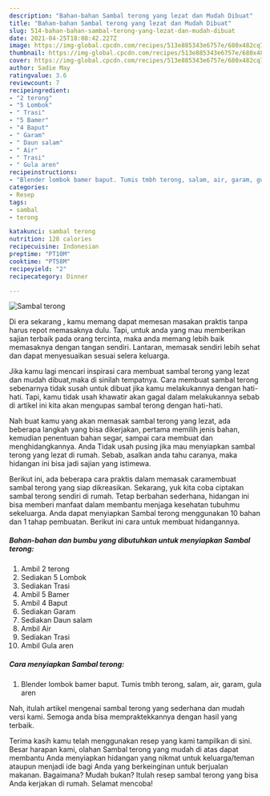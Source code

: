 ```yaml
---
description: "Bahan-bahan Sambal terong yang lezat dan Mudah Dibuat"
title: "Bahan-bahan Sambal terong yang lezat dan Mudah Dibuat"
slug: 514-bahan-bahan-sambal-terong-yang-lezat-dan-mudah-dibuat
date: 2021-04-25T18:08:42.227Z
image: https://img-global.cpcdn.com/recipes/513e885343e6757e/680x482cq70/sambal-terong-foto-resep-utama.jpg
thumbnail: https://img-global.cpcdn.com/recipes/513e885343e6757e/680x482cq70/sambal-terong-foto-resep-utama.jpg
cover: https://img-global.cpcdn.com/recipes/513e885343e6757e/680x482cq70/sambal-terong-foto-resep-utama.jpg
author: Sadie May
ratingvalue: 3.6
reviewcount: 7
recipeingredient:
- "2 terong"
- "5 Lombok"
- " Trasi"
- "5 Bamer"
- "4 Baput"
- " Garam"
- " Daun salam"
- " Air"
- " Trasi"
- " Gula aren"
recipeinstructions:
- "Blender lombok bamer baput. Tumis tmbh terong, salam, air, garam, gula aren"
categories:
- Resep
tags:
- sambal
- terong

katakunci: sambal terong 
nutrition: 128 calories
recipecuisine: Indonesian
preptime: "PT10M"
cooktime: "PT58M"
recipeyield: "2"
recipecategory: Dinner

---
```



![Sambal terong](https://img-global.cpcdn.com/recipes/513e885343e6757e/680x482cq70/sambal-terong-foto-resep-utama.jpg)

Di era  sekarang , kamu memang dapat memesan masakan praktis tanpa harus repot memasaknya dulu. Tapi, untuk anda yang mau memberikan sajian terbaik pada orang tercinta, maka anda memang lebih baik memasaknya dengan tangan sendiri. Lantaran, memasak sendiri lebih sehat dan dapat menyesuaikan sesuai selera keluarga.

Jika kamu lagi mencari inspirasi cara membuat sambal terong yang lezat dan mudah dibuat,maka di sinilah tempatnya. Cara membuat sambal terong  sebenarnya tidak susah untuk dibuat jika kamu melakukannya dengan hati-hati. Tapi, kamu tidak usah khawatir akan gagal dalam melakukannya 
sebab di artikel ini kita akan mengupas sambal terong dengan hati-hati.  



Nah buat kamu yang akan memasak sambal terong yang lezat, ada beberapa langkah yang bisa dikerjakan, pertama memilih jenis bahan, kemudian penentuan bahan segar, sampai cara membuat dan menghidangkannya. Anda Tidak usah pusing jika mau menyiapkan sambal terong yang lezat di rumah. Sebab, asalkan anda  tahu caranya, maka hidangan ini bisa jadi sajian yang istimewa.

Berikut ini, ada beberapa cara praktis  dalam memasak caramembuat sambal terong yang siap dikreasikan. Sekarang, yuk kita coba ciptakan sambal terong sendiri di rumah. Tetap berbahan sederhana, hidangan ini bisa memberi manfaat dalam membantu menjaga kesehatan tubuhmu sekeluarga. Anda dapat menyiapkan Sambal terong menggunakan 10 bahan dan 1 tahap pembuatan. Berikut ini cara untuk membuat hidangannya.

<!--inarticleads1-->

##### Bahan-bahan dan bumbu yang dibutuhkan untuk menyiapkan Sambal terong:

1. Ambil 2 terong
1. Sediakan 5 Lombok
1. Sediakan  Trasi
1. Ambil 5 Bamer
1. Ambil 4 Baput
1. Sediakan  Garam
1. Sediakan  Daun salam
1. Ambil  Air
1. Sediakan  Trasi
1. Ambil  Gula aren




<!--inarticleads2-->

##### Cara menyiapkan Sambal terong:

1. Blender lombok bamer baput. Tumis tmbh terong, salam, air, garam, gula aren




Nah, itulah artikel mengenai  sambal terong  yang sederhana dan mudah versi kami. Semoga anda bisa mempraktekkannya dengan hasil yang terbaik. 

Terima kasih kamu telah menggunakan resep yang kami tampilkan di sini. Besar harapan kami, olahan  Sambal terong yang mudah di atas dapat membantu Anda menyiapkan hidangan yang nikmat untuk keluarga/teman ataupun menjadi ide bagi Anda yang berkeinginan untuk berjualan makanan. Bagaimana? Mudah bukan? Itulah resep sambal terong yang bisa Anda kerjakan di rumah. Selamat mencoba!

